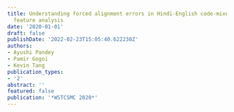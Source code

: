 ```yaml
---
title: Understanding forced alignment errors in Hindi-English code-mixed speech--a
  feature analysis
date: '2020-01-01'
draft: false
publishDate: '2022-02-23T15:05:40.622230Z'
authors:
- Ayushi Pandey
- Pamir Gogoi
- Kevin Tang
publication_types:
- '2'
abstract: ''
featured: false
publication: '*WSTCSMC 2020*'
---
```


